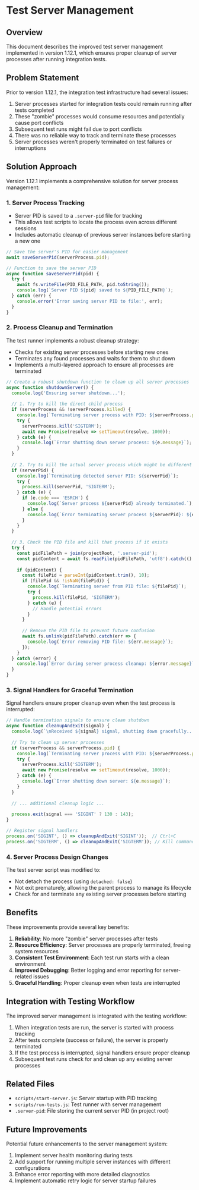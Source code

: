 # Test Server Management

## Overview

This document describes the improved test server management implemented in version 1.12.1, which ensures proper cleanup of server processes after running integration tests.

## Problem Statement

Prior to version 1.12.1, the integration test infrastructure had several issues:

1. Server processes started for integration tests could remain running after tests completed
2. These "zombie" processes would consume resources and potentially cause port conflicts
3. Subsequent test runs might fail due to port conflicts
4. There was no reliable way to track and terminate these processes
5. Server processes weren't properly terminated on test failures or interruptions

## Solution Approach

Version 1.12.1 implements a comprehensive solution for server process management:

### 1. Server Process Tracking

- Server PID is saved to a `.server-pid` file for tracking
- This allows test scripts to locate the process even across different sessions
- Includes automatic cleanup of previous server instances before starting a new one

```javascript
// Save the server's PID for easier management
await saveServerPid(serverProcess.pid);

// Function to save the server PID
async function saveServerPid(pid) {
  try {
    await fs.writeFile(PID_FILE_PATH, pid.toString());
    console.log(`Server PID ${pid} saved to ${PID_FILE_PATH}`);
  } catch (err) {
    console.error('Error saving server PID to file:', err);
  }
}
```

### 2. Process Cleanup and Termination

The test runner implements a robust cleanup strategy:

- Checks for existing server processes before starting new ones
- Terminates any found processes and waits for them to shut down
- Implements a multi-layered approach to ensure all processes are terminated

```javascript
// Create a robust shutdown function to clean up all server processes
async function shutdownServer() {
  console.log('Ensuring server shutdown...');
  
  // 1. Try to kill the direct child process
  if (serverProcess && !serverProcess.killed) {
    console.log(`Terminating server process with PID: ${serverProcess.pid}`);
    try {
      serverProcess.kill('SIGTERM');
      await new Promise(resolve => setTimeout(resolve, 1000));
    } catch (e) {
      console.log(`Error shutting down server process: ${e.message}`);
    }
  }
  
  // 2. Try to kill the actual server process which might be different from the child process
  if (serverPid) {
    console.log(`Terminating detected server PID: ${serverPid}`);
    try {
      process.kill(serverPid, 'SIGTERM');
    } catch (e) {
      if (e.code === 'ESRCH') {
        console.log(`Server process ${serverPid} already terminated.`);
      } else {
        console.log(`Error terminating server process ${serverPid}: ${e.message}`);
      }
    }
  }
  
  // 3. Check the PID file and kill that process if it exists
  try {
    const pidFilePath = join(projectRoot, '.server-pid');
    const pidContent = await fs.readFile(pidFilePath, 'utf8').catch(() => null);
    
    if (pidContent) {
      const filePid = parseInt(pidContent.trim(), 10);
      if (filePid && !isNaN(filePid)) {
        console.log(`Terminating server from PID file: ${filePid}`);
        try {
          process.kill(filePid, 'SIGTERM');
        } catch (e) {
          // Handle potential errors
        }
      }
      
      // Remove the PID file to prevent future confusion
      await fs.unlink(pidFilePath).catch(err => {
        console.log(`Error removing PID file: ${err.message}`);
      });
    }
  } catch (error) {
    console.log(`Error during server process cleanup: ${error.message}`);
  }
}
```

### 3. Signal Handlers for Graceful Termination

Signal handlers ensure proper cleanup even when the test process is interrupted:

```javascript
// Handle termination signals to ensure clean shutdown
async function cleanupAndExit(signal) {
  console.log(`\nReceived ${signal} signal, shutting down gracefully...`);
  
  // Try to clean up server processes
  if (serverProcess && serverProcess.pid) {
    console.log(`Terminating server process with PID: ${serverProcess.pid}`);
    try {
      serverProcess.kill('SIGTERM');
      await new Promise(resolve => setTimeout(resolve, 1000));
    } catch (e) {
      console.log(`Error shutting down server: ${e.message}`);
    }
  }
  
  // ... additional cleanup logic ...
  
  process.exit(signal === 'SIGINT' ? 130 : 143);
}

// Register signal handlers
process.on('SIGINT', () => cleanupAndExit('SIGINT'));  // Ctrl+C
process.on('SIGTERM', () => cleanupAndExit('SIGTERM')); // Kill command
```

### 4. Server Process Design Changes

The test server script was modified to:
- Not detach the process (using `detached: false`)
- Not exit prematurely, allowing the parent process to manage its lifecycle
- Check for and terminate any existing server processes before starting

## Benefits

These improvements provide several key benefits:

1. **Reliability**: No more "zombie" server processes after tests
2. **Resource Efficiency**: Server processes are properly terminated, freeing system resources
3. **Consistent Test Environment**: Each test run starts with a clean environment
4. **Improved Debugging**: Better logging and error reporting for server-related issues
5. **Graceful Handling**: Proper cleanup even when tests are interrupted

## Integration with Testing Workflow

The improved server management is integrated with the testing workflow:

1. When integration tests are run, the server is started with process tracking
2. After tests complete (success or failure), the server is properly terminated
3. If the test process is interrupted, signal handlers ensure proper cleanup
4. Subsequent test runs check for and clean up any existing server processes

## Related Files

- `scripts/start-server.js`: Server startup with PID tracking
- `scripts/run-tests.js`: Test runner with server management
- `.server-pid`: File storing the current server PID (in project root)

## Future Improvements

Potential future enhancements to the server management system:

1. Implement server health monitoring during tests
2. Add support for running multiple server instances with different configurations
3. Enhance error reporting with more detailed diagnostics
4. Implement automatic retry logic for server startup failures